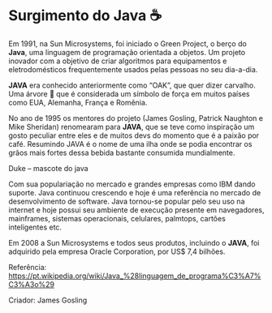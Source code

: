 # Surgimento do Java ☕

<div>
  
Em 1991, na Sun Microsystems, foi iniciado o Green Project, o berço do **Java**, uma 
linguagem de programação orientada a objetos. Um projeto inovador com a objetivo de 
criar algoritmos para equipamentos e eletrodomésticos frequentemente usados pelas 
pessoas no seu dia-a-dia.

**JAVA** era conhecido anteriormente como “OAK”, que quer dizer carvalho. Uma árvore 🌳 
que é considerada um símbolo de força em muitos países como EUA, Alemanha, França e
Romênia. 

No ano de 1995 os mentores do projeto (James Gosling, Patrick Naughton e Mike Sheridan) 
renomearam para **JAVA**, que se teve como inspiração um gosto peculiar entre eles e de 
muitos devs do momento que é a paixão por café. Resumindo JAVA é o nome de uma ilha onde
se podia encontrar os grãos mais fortes dessa bebida bastante consumida mundialmente.

Duke – mascote do java

Com sua populariação no mercado e grandes empresas como IBM dando suporte. Java continuou
crescendo e hoje é uma referência no mercado de desenvolvimento de software. Java tornou-se
popular pelo seu uso na internet e hoje possui seu ambiente de execução presente em navegadores,
mainframes, sistemas operacionais, celulares, palmtops, cartões inteligentes etc.

Em 2008 a Sun Microsystems e todos seus produtos, incluindo o **JAVA**, foi adquirido 
pela empresa Oracle Corporation, por US$ 7,4 bilhões.

Referência:
https://pt.wikipedia.org/wiki/Java_%28linguagem_de_programa%C3%A7%C3%A3o%29

</div>
<div>
 Criador: James Gosling  
</div>
